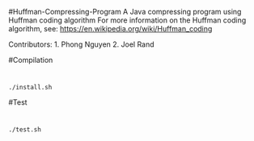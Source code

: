 #Huffman-Compressing-Program
A Java compressing program using Huffman coding algorithm
For more information on the Huffman coding algorithm, see:
https://en.wikipedia.org/wiki/Huffman_coding

Contributors:
    1. Phong Nguyen
    2. Joel Rand
    
#Compilation
#
    ./install.sh
  
#Test
# 
    ./test.sh
